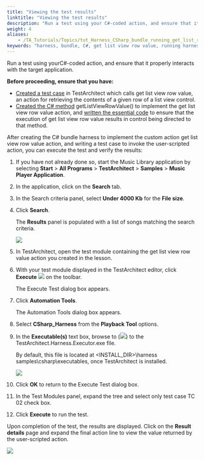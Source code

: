 ```yaml
--- 
title: "Viewing the test results"
linktitle: "Viewing the test results"
description: "Run a test using your C#-coded action, and ensure that it properly interacts with the target application."
weight: 4
aliases: 
    - /TA_Tutorials/Topics/tut_Harness_CSharp_bundle_running_get_list_row_value.html
keywords: "harness, bundle, C#, get list view row value, running harness test, bundle harness"
---
```


Run a test using yourC\#-coded action, and ensure that it properly interacts with the target application.

**Before proceeding, ensure that you have:**

-   [Created a test case](/testarchitect-tutorial/part-3-extending-testarchitect/lesson-8-using-an-automation-harness/working-with-the-c-bundle-harness/user-scripted-c-bundle-harness-action-that-interacts-with-gui/creating-the-gui-interfacing-test-case-for-the-user-scripted-c-bundle-harness-action) in TestArchitect which calls get list view row value, an action for retrieving the contents of a given row of a list view control.
-   [Created the C\# method](/testarchitect-tutorial/part-3-extending-testarchitect/lesson-8-using-an-automation-harness/working-with-the-c-bundle-harness/user-scripted-c-bundle-harness-action-that-interacts-with-gui/implementing-the-c-gui-interfacing-action) getListViewRowValue\(\) to implement the get list view row value action, and [written the essential code](/testarchitect-tutorial/part-3-extending-testarchitect/lesson-8-using-an-automation-harness/working-with-the-c-bundle-harness/user-scripted-c-bundle-harness-action-that-interacts-with-gui/creating-a-new-c-bundle-harness-class) to ensure that the execution of get list view row value results in control being directed to that method.

After creating the C\# bundle harness to implement the custom action get list view row value action, and writing a test case to invoke the user-scripted action, you can execute the test and verify the results:

1.  If you have not already done so, start the Music Library application by selecting **Start** \> **All Programs** \> **TestArchitect** \> **Samples** \> **Music Player Application**.

2.  In the application, click on the **Search** tab.

3.  In the Search criteria panel, select **Under 4000 Kb** for the **File size**.

4.  Click **Search**.

    The **Results** panel is populated with a list of songs matching the search criteria.

    ![](/images/TA_Tutorials/Images/tut_csharp_harness_get_selected_item_AUT.png)

5.  In TestArchitect, open the test module containing the get list view row value action you created in the lesson.

6.  With your test module displayed in the TestArchitect editor, click **Execute** ![](/images/TA_Tutorials/Images/btn.TAC_toolbar.Execute.png) on the toolbar.

    The Execute Test dialog box appears.

7.  Click **Automation Tools**.

    The Automation Tools dialog box appears.

8.  Select **CSharp\_Harness** from the **Playback Tool** options.

9.  In the **Executable\(s\)** text box, browse to \(![](/images/TA_Help/Images/btn.browse-ellipsis.02.png)\) to the TestArchitect.Harness.Executor.exe file.

    By default, this file is located at <INSTALL\_DIR\>\\harness samples\\csharp\\executables, once TestArchitect is installed.

    ![](/images/TA_Tutorials/Images/dlg.Automation_Tools.CSharp_bundle_settings_harness.png)

10. Click **OK** to return to the Execute Test dialog box.

11. In the Test Modules panel, expand the tree and select only test case TC 02 check box.

12. Click **Execute** to run the test.


Upon completion of the test, the results are displayed. Click on the **Result details** page and expand the final action line to view the value returned by the user-scripted action.

![](/images/TA_Tutorials/Images/tut_csharp_get_selected_list_item_action_result.png)



